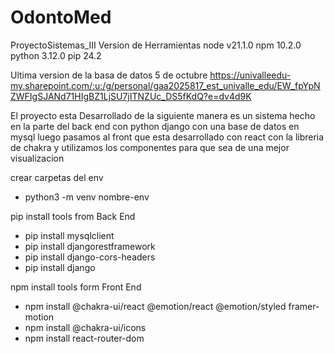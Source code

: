 # OdontoMed
ProyectoSistemas_III
Version de Herramientas 
node v21.1.0
npm 10.2.0
python 3.12.0
pip 24.2

Ultima version de la basa de datos
5 de octubre
https://univalleedu-my.sharepoint.com/:u:/g/personal/gaa2025817_est_univalle_edu/EW_fpYpNZWFIgSJANd71HIgBZ1LjSU7jITNZUc_DS5fKdQ?e=dv4d9K


El proyecto esta Desarrollado de la siguiente manera es un sistema hecho en la parte del back end con python django con una base de datos en mysql luego pasamos al front que esta desarrollado con react con la libreria de chakra y utilizamos los componentes para que sea de una mejor visualizacion

crear carpetas del env
+ python3 -m venv nombre-env


pip install tools from Back End 
+ pip install mysqlclient
+ pip install djangorestframework   
+ pip install django-cors-headers 
+ pip install django 


npm install tools form Front End
+ npm install @chakra-ui/react @emotion/react @emotion/styled framer-motion
+ npm install @chakra-ui/icons
+ npm install react-router-dom
